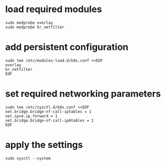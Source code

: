 # load required modules
```
sudo modprobe overlay
sudo modprobe br_netfilter
```

# add persistent configuration
```
sudo tee /etc/modules-load.d/k8s.conf <<EOF
overlay
br_netfilter
EOF
```

# set required networking parameters
```
sudo tee /etc/sysctl.d/k8s.conf <<EOF
net.bridge.bridge-nf-call-iptables = 1
net.ipv4.ip_forward = 1
net.bridge.bridge-nf-call-ip6tables = 1
EOF
```

# apply the settings
```
sudo sysctl --system
```
